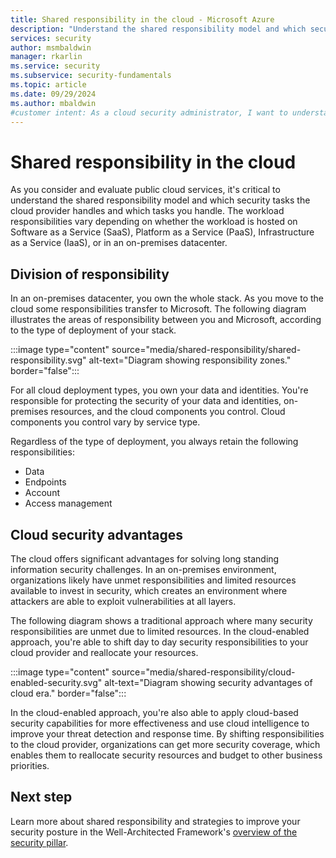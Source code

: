 ```yaml
---
title: Shared responsibility in the cloud - Microsoft Azure
description: "Understand the shared responsibility model and which security tasks are handled by the cloud provider and which tasks are handled by you."
services: security
author: msmbaldwin
manager: rkarlin
ms.service: security
ms.subservice: security-fundamentals
ms.topic: article
ms.date: 09/29/2024
ms.author: mbaldwin
#customer intent: As a cloud security administrator, I want to understand the shared responsibility model in Azure so that I can clearly identify which security tasks are mine and which are handled by Microsoft.
---
```

# Shared responsibility in the cloud

As you consider and evaluate public cloud services, it's critical to understand the shared responsibility model and which security tasks the cloud provider handles and which tasks you handle. The workload responsibilities vary depending on whether the workload is hosted on Software as a Service (SaaS), Platform as a Service (PaaS), Infrastructure as a Service (IaaS), or in an on-premises datacenter.

## Division of responsibility
In an on-premises datacenter, you own the whole stack. As you move to the cloud some responsibilities transfer to Microsoft. The following diagram illustrates the areas of responsibility between you and Microsoft, according to the type of deployment of your stack.

:::image type="content" source="media/shared-responsibility/shared-responsibility.svg" alt-text="Diagram showing responsibility zones." border="false":::

For all cloud deployment types, you own your data and identities. You're responsible for protecting the security of your data and identities, on-premises resources, and the cloud components you control. Cloud components you control vary by service type.

Regardless of the type of deployment, you always retain the following responsibilities:

- Data
- Endpoints
- Account
- Access management

## Cloud security advantages
The cloud offers significant advantages for solving long standing information security challenges. In an on-premises environment, organizations likely have unmet responsibilities and limited resources available to invest in security, which creates an environment where attackers are able to exploit vulnerabilities at all layers.

The following diagram shows a traditional approach where many security responsibilities are unmet due to limited resources. In the cloud-enabled approach, you're able to shift day to day security responsibilities to your cloud provider and reallocate your resources.

:::image type="content" source="media/shared-responsibility/cloud-enabled-security.svg" alt-text="Diagram showing security advantages of cloud era." border="false":::

In the cloud-enabled approach, you're also able to apply cloud-based security capabilities for more effectiveness and use cloud intelligence to improve your threat detection and response time. By shifting responsibilities to the cloud provider, organizations can get more security coverage, which enables them to reallocate security resources and budget to other business priorities.

## Next step
Learn more about shared responsibility and strategies to improve your security posture in the Well-Architected Framework's [overview of the security pillar](/azure/architecture/framework/security/overview).
